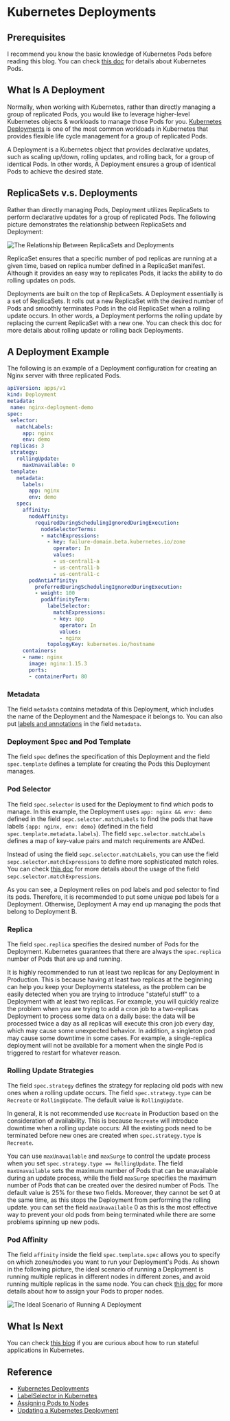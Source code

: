 # Kubernetes Deployments

## Prerequisites
I recommend you know the basic knowledge of  Kubernetes Pods before reading this blog. You can check [this doc](https://kubernetes.io/docs/concepts/workloads/pods/pod/) for details about Kubernetes Pods.

## What Is A Deployment
Normally, when working with Kubernetes, rather than directly managing a group of replicated Pods, 
you would like to leverage higher-level Kubernetes objects & workloads to manage those Pods for you. 
[Kubernetes Deployments](https://kubernetes.io/docs/concepts/workloads/controllers/deployment/) is one of the most common workloads in Kubernetes that provides flexible life cycle management for a group of replicated Pods.

A Deployment is a Kubernetes object that provides declarative updates, such as scaling up/down, rolling updates, and rolling back, 
for a group of identical Pods. In other words, A Deployment ensures a group of identical Pods to achieve the desired state.

## ReplicaSets v.s. Deployments

Rather than directly managing Pods, Deployment utilizes ReplicaSets to perform declarative updates for a group of replicated Pods. 
The following picture demonstrates the relationship between ReplicaSets and Deployment:

![The Relationship Between ReplicaSets and Deployments](https://raw.githubusercontent.com/azhuox/blogs/master/kubernetes/deployments/assets/k8s-deploys-vs-replicasets.png)

ReplicaSet ensures that a specific number of pod replicas are running at a given time, based on replica number defined in a ReplicaSet manifest. Although it provides an easy way to replicates Pods, it lacks the ability to do rolling updates on pods.

Deployments are built on the top of ReplicaSets. A Deployment essentially is a set of ReplicaSets. It rolls out a new ReplicaSet with the desired number of Pods and smoothly terminates Pods in the old ReplicaSet when a rolling update occurs. In other words, a Deployment performs the rolling update by replacing the current ReplicaSet with a new one. You can check this doc for more details about rolling update or rolling back Deployments.


## A Deployment Example

The following is an example of a Deployment configuration for creating an Nginx server with three replicated Pods.

```yaml
apiVersion: apps/v1
kind: Deployment
metadata:
 name: nginx-deployment-demo
spec:
 selector:
   matchLabels:
     app: nginx
     env: demo
 replicas: 3
 strategy:
   rollingUpdate:
     maxUnavailable: 0
 template:
   metadata:
     labels:
       app: nginx
       env: demo
   spec:
     affinity:
       nodeAffinity:
         requiredDuringSchedulingIgnoredDuringExecution:
           nodeSelectorTerms:
           - matchExpressions:
             - key: failure-domain.beta.kubernetes.io/zone
               operator: In
               values:
               - us-central1-a
               - us-central1-b
               - us-central1-c
       podAntiAffinity:
         preferredDuringSchedulingIgnoredDuringExecution:
         - weight: 100
           podAffinityTerm:
             labelSelector:
               matchExpressions:
               - key: app
                 operator: In
                 values:
                 - nginx
             topologyKey: kubernetes.io/hostname
     containers:
     - name: nginx
       image: nginx:1.15.3
       ports:
       - containerPort: 80
```

### Metadata

The field `metadata` contains metadata of this Deployment, which includes the name of the Deployment and the Namespace it belongs to. 
You can also put [labels and annotations](https://kubernetes.io/docs/reference/kubernetes-api/labels-annotations-taints/) in the field `metadata`.

### Deployment Spec and Pod Template

The field `spec` defines the specification of this Deployment and the field `spec.template` defines a template for creating the Pods this Deployment manages.


### Pod Selector

The field `spec.selector` is used for the Deployment to find which pods to manage. 
In this example, the Deployment uses `app: nginx && env: demo` defined in the field `sepc.selector.matchLabels` to find 
the pods that have labels `{app: nginx, env: demo}` (defined in the field `spec.template.metadata.labels`). 
The field `sepc.selector.matchLabels` defines a map of key-value pairs and match requirements are ANDed.

Instead of using the field `sepc.selector.matchLabels`, you can use the field `sepc.selector.matchExpressions` to define more sophisticated match roles. 
You can check [this doc](https://kubernetes.io/docs/reference/generated/kubernetes-api/v1.11/#labelselector-v1-meta) for 
more details about the usage of the field `sepc.selector.matchExpressions`.

As you can see, a Deployment relies on pod labels and pod selector to find its pods. Therefore, it is recommended to put some unique pod labels for a Deployment.
 Otherwise, Deployment A may end up managing the pods that belong to Deployment B.

### Replica

The field `spec.replica` specifies the desired number of Pods for the Deployment. Kubernetes guarantees that there are always the `spec.replica` number of Pods that are up and running.
 
It is highly recommended to run at least two replicas for any Deployment in Production. 
This is because having at least two replicas at the beginning can help you keep your Deployments stateless, 
as the problem can be easily detected when you are trying to introduce "stateful stuff" to a Deployment with at least two replicas. 
For example, you will quickly realize the problem when you are trying to add a cron job to a two-replicas Deployment to process some data on a daily base: 
the data will be processed twice a day as all replicas will execute this cron job every day, which may cause some unexpected behavior. 
In addition, a singleton pod may cause some downtime in some cases. 
For example, a single-replica deployment will not be available for a moment when the single Pod is triggered to restart for whatever reason.

### Rolling Update Strategies

The field `spec.strategy` defines the strategy for replacing old pods with new ones when a rolling update occurs. 
The field `spec.strategy.type` can be `Recreate` or `RollingUpdate`. The default value is `RollingUpdate`.

In general, it is not recommended use `Recreate` in Production based on the consideration of availability. 
This is because `Recreate` will introduce downtime when a rolling update occurs: All the existing pods need to be terminated before new ones are created when `spec.strategy.type` is `Recreate`.

You can use `maxUnavailable` and `maxSurge` to control the update process when you set `spec.strategy.type == RollingUpdate`. 
The field `maxUnavailable` sets the maximum number of Pods that can be unavailable during an update process, 
while the field `maxSurge` specifies the maximum number of Pods that can be created over the desired number of Pods. 
The default value is 25% for these two fields. Moreover, they cannot be set 0 at the same time, as this stops the Deployment from performing the rolling update. 
you can set the field `maxUnavailable` 0 as this is the most effective way to prevent your old pods from being terminated while there are some problems spinning up new pods.


### Pod Affinity

The field `affinity` inside the field `spec.template.spec` allows you to specify on which zones/nodes you want to run your Deployment's Pods. 
As shown in the following picture, the ideal scenario of running a Deployment is running multiple replicas in different nodes in different zones, and avoid running multiple replicas in the same node.
You can check [this doc](https://kubernetes.io/docs/concepts/configuration/assign-pod-node/) for more details about how to assign your Pods to proper nodes.

![The Ideal Scenario of Running A Deployment](https://raw.githubusercontent.com/azhuox/blogs/master/kubernetes/deployments/assets/k8s-ideal-scenario-of-running-deployment.png)

## What Is Next

You can check [this blog](https://azhuox.medium.com/kubernetes-services-42a8b971e5ed) if you are curious about how to run stateful applications in Kubernetes.


## Reference
- [Kubernetes Deployments](https://kubernetes.io/docs/concepts/workloads/controllers/deployment/)
- [LabelSelector in Kubernetes](https://kubernetes.io/docs/reference/generated/kubernetes-api/v1.11/#labelselector-v1-meta "LabelSelector in Kubernetes")
- [Assigning Pods to Nodes](https://kubernetes.io/docs/concepts/configuration/assign-pod-node/ "Assigning Pods to Nodes")
- [Updating a Kubernetes Deployment](https://kubernetes.io/docs/concepts/workloads/controllers/deployment/#updating-a-deployment "Updating a Deployment")
